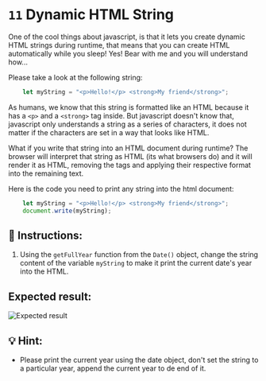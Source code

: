 # `11` Dynamic HTML String

One of the cool things about javascript, is that it lets you create dynamic HTML strings during runtime, that means that you can create HTML automatically while you sleep! Yes! Bear with me and you will understand how...

Please take a look at the following string:

```javascript 
    let myString = "<p>Hello!</p> <strong>My friend</strong>";
```
As humans, we know that this string is formatted like an HTML because it has a `<p>` and a `<strong>` tag inside. But javascript doesn't know that,  javascript only understands a string as a series of characters, it does not matter if the characters are set in a way that looks like HTML.

What if you write that string into an HTML document during runtime? The browser will interpret that string as HTML (its what browsers do) and it will render it as HTML, removing the tags and applying their respective format into the remaining text. 

Here is the code you need to print any string into the html document:

```js
    let myString = "<p>Hello!</p> <strong>My friend</strong>";
    document.write(myString);
```

## 📝 Instructions:

1. Using the `getFullYear` function from the `Date()` object, change the string content of the variable `myString` to make it print the current date's year into the HTML.

## Expected result:

![Expected result](../../.learn/assets/12-1.png)

## 💡 Hint:

+ Please print the current year using the date object, don't set the string to a particular year, append the current year to de end of it.